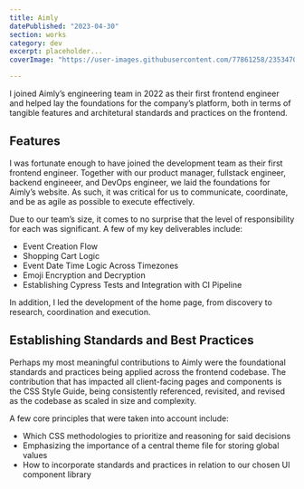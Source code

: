 ```yaml
---
title: Aimly
datePublished: "2023-04-30"
section: works
category: dev
excerpt: placeholder...
coverImage: "https://user-images.githubusercontent.com/77861258/235347050-97d329c8-7747-4443-a4bb-352bace4eb5d.png"

---
```


I joined Aimly’s engineering team in 2022 as their first frontend engineer and helped lay the foundations for the company’s platform, both in terms of tangible features and architetural standards and practices on the frontend.

## Features

I was fortunate enough to have joined the development team as their first frontend engineer. Together with our product manager, fullstack engineer, backend engineeer, and DevOps engineer, we laid the foundations for Aimly’s website. As such, it was critical for us to communicate, coordinate, and be as agile as possible to execute effectively.

Due to our team’s size, it comes to no surprise that the level of responsibility for each was significant. A few of my key deliverables include:

- Event Creation Flow
- Shopping Cart Logic
- Event Date Time Logic Across Timezones
- Emoji Encryption and Decryption
- Establishing Cypress Tests and Integration with CI Pipeline

In addition, I led the development of the home page, from discovery to research, coordination and execution.

## Establishing Standards and Best Practices

Perhaps my most meaningful contributions to Aimly were the foundational standards and practices being applied across the frontend codebase. The contribution that has impacted all client-facing pages and components is the CSS Style Guide, being consistently referenced, revisited, and revised as the codebase as scaled in size and complexity.

A few core principles that were taken into account include:

- Which CSS methodologies to prioritize and reasoning for said decisions
- Emphasizing the importance of a central theme file for storing global values
- How to incorporate standards and practices in relation to our chosen UI component library
